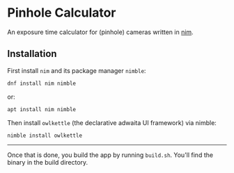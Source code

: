 # Pinhole Calculator

An exposure time calculator for (pinhole) cameras written in [nim](https://nim-lang.org/).


## Installation

First install `nim` and its package manager `nimble`:

```.sh
dnf install nim nimble
```

or:


```.sh
apt install nim nimble
```

Then install `owlkettle` (the declarative adwaita UI framework) via nimble:

```.sh
nimble install owlkettle
```

-------------------------

Once that is done, you build the app by running `build.sh`. You'll find the binary in the build directory.
